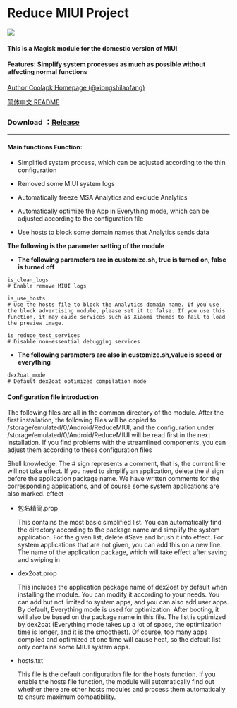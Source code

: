 # Reduce MIUI Project

![](https://img.shields.io/github/license/DavidPisces/ReduceMIUI)

#### This is a Magisk module for the domestic version of MIUI  

#### Features: Simplify system processes as much as possible without affecting normal functions


[Author Coolapk Homepage (@xiongshilaofang)](http://www.coolapk.com/u/665894)

[简体中文 README](https://github.com/DavidPisces/ReduceMIUI/blob/master/README.md)

### **Download** ：[Release](https://github.com/DavidPisces/ReduceMIUI/releases)
--------

#### Main functions Function:

- Simplified system process, which can be adjusted according to the thin configuration

- Removed some MIUI system logs

- Automatically freeze MSA Analytics and exclude Analytics

- Automatically optimize the App in Everything mode, which can be adjusted according to the configuration file

- Use hosts to block some domain names that Analytics sends data

**The following is the parameter setting of the module**

- **The following parameters are in customize.sh, true is turned on, false is turned off**
```shell
is_clean_logs
# Enable remove MIUI logs

is_use_hosts
# Use the hosts file to block the Analytics domain name. If you use the block advertising module, please set it to false. If you use this function, it may cause services such as Xiaomi themes to fail to load the preview image.

is_reduce_test_services
# Disable non-essential debugging services
```
- **The following parameters are also in customize.sh,value is speed or everything**
```shell
dex2oat_mode
# Default dex2oat optimized compilation mode
```

#### Configuration file introduction

The following files are all in the common directory of the module. After the first installation, the following files will be copied to /storage/emulated/0/Android/ReduceMIUI, and the configuration under /storage/emulated/0/Android/ReduceMIUI will be read first in the next installation. If you find problems with the streamlined components, you can adjust them according to these configuration files

Shell knowledge: The # sign represents a comment, that is, the current line will not take effect. If you need to simplify an application, delete the # sign before the application package name. We have written comments for the corresponding applications, and of course some system applications are also marked. effect

- 包名精简.prop

  This contains the most basic simplified list. You can automatically find the directory according to the package name and simplify the system application. For the given list, delete #Save and brush it into effect. For system applications that are not given, you can add this on a new line. The name of the application package, which will take effect after saving and swiping in


- dex2oat.prop
  
  This includes the application package name of dex2oat by default when installing the module. You can modify it according to your needs. You can add but not limited to system apps, and you can also add user apps. By default, Everything mode is used for optimization. After booting, it will also be based on the package name in this file. The list is optimized by dex2oat (Everything mode takes up a lot of space, the optimization time is longer, and it is the smoothest). Of course, too many apps compiled and optimized at one time will cause heat, so the default list only contains some MIUI system apps.


- hosts.txt
  
  This file is the default configuration file for the hosts function. If you enable the hosts file function, the module will automatically find out whether there are other hosts modules and process them automatically to ensure maximum compatibility.
